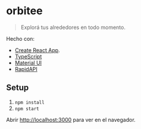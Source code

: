 # orbitee
> Explorá tus alrededores en todo momento.

Hecho con:

- [Create React App](https://github.com/facebook/create-react-app).
- [TypeScript](https://www.typescriptlang.org/)
- [Material UI](https://mui.com)
- [RapidAPI](https://rapidapi.com/hub)

## Setup

1. `npm install`
1. `npm start`

Abrir [http://localhost:3000](http://localhost:3000) para ver en el navegador.
